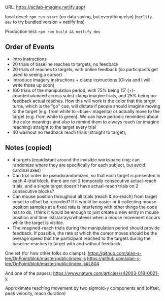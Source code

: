 URL: https://actlab-imagine.netlify.app/

local devel: `npm run start` (no data saving, but everything else)
(`netlify dev` to try bundled version + netlify fns)

Production test: `npm run build && netlify dev`

## Order of Events

- Intro instructions
- 20 trials of baseline reaches to targets, no feedback
- 20 trials of reaches to targets, with online feedback (so participants get used to seeing a cursor)
- Introduce imagery instructions + clamp instructions (Olivia and I will write those up soon)
- 160 trials of the manipulation period, with 75% being 15˚ (+/- counterbalanced across subs) clamp imagine trials, and 25% being no-feedback actual reaches. How this will work is the color that the target turns, which is the "go" cue, will dictate if people should imagine moving to the target (e.g. from white to ~blue~ magenta) or actually move to the target (e.g. from white to green). We can have periodic reminders about the color meanings and also to remind them to always reach (or imagine reaching) straight to the target every trial
- 40 washout no feedback reach trials (straight to target),

## Notes (copied)

- 4 targets (equidistant around the invisible workspace ring; can randomize where they are specifically for each subject, but avoid cardinal axes)
- Can trial order be pseudorandomized, so that each target is presented in each 4-trial block, there are not 2 temporally consecutive actual-reach trials, and a single target doesn't have actual-reach trials on 2 consecutive blocks?
- Can mouse position throughout all trials (reach & no-reach) from target onset to offset be recorded? If it would be easier or it collecting mouse position samples at a fixed rate is interfering with other things the code has to do, I think it would be enough to just create a new entry in mouse position and time lists/arrays/whatever when a mouse movement occurs while the target is visible.
- The imagined-reach trials during the manipulation period should provide feedback. If possible, the rate at which the cursor moves should be the average speed that the participant reached to the targets during the baseline reaches to target with and without feedback.

One ref (for how other folks do clamps):
https://github.com/alan-s-lee/OnPoint/blob/master/public/index.js
https://github.com/alan-s-lee/OnPoint/blob/master/public/index.js#L804

And one of the papers:
https://www.nature.com/articles/s42003-018-0021-y

Approximate reaching movement by two sigmoid-y components and (offset, peak velocity, reach duration)
